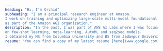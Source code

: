 ```yaml
---
heading: "Hi, I'm Orchid"
subheading: "I am a principal research engineer at Amazon.
I work on training and optimizing large-scale multi-modal foundational models
as part of the Amazon AGI organization."
description: "In the past, I was part of AWS AI Labs where I was focussing on
on few-shot learning, meta-learning, AutoML and seq2seq models.
I obtained my MS from Columbia University and BS from Jadavpur University, both in CS."
resume: "You can find a copy of my latest resume [here](www.google.com)"
---
```

